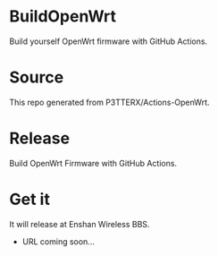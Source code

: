 # BuildOpenWrt
Build yourself OpenWrt firmware with GitHub Actions.
# Source
This repo generated from P3TTERX/Actions-OpenWrt.
# Release
Build OpenWrt Firmware with GitHub Actions.
# Get it
It will release at Enshan Wireless BBS.
- URL coming soon...
